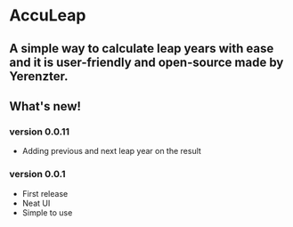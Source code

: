 # AccuLeap
## A simple way to calculate leap years with ease and it is user-friendly and open-source made by Yerenzter.

## What's new!

### version 0.0.11
- Adding previous and next leap year on the result

### version 0.0.1
- First release
- Neat UI
- Simple to use
